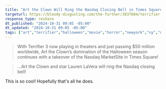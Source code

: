 ```yaml
---
title: "Art the Clown Will Ring the Nasdaq Closing Bell in Times Square on Halloween!"
targeturl: https://bloody-disgusting.com/the-further/3837684/terrifier-takeover-art-the-clown-will-ring-the-nasdaq-closing-bell-in-times-square-on-halloween/
response_type: reshare
dt_published: "2024-10-31 09:05 -05:00"
dt_updated: "2024-10-31 09:05 -05:00"
tags: ["art","terrifier","halloween","movie","horror","newyork","ny","nasdaq"]
---
```


> With Terrifier 3 now playing in theaters and just passing $50 million worldwide, Art the Clown’s domination of the Halloween season continues with a takeover of the Nasdaq MarketSite in Times Square! 

> ...Art the Clown and star Lauren LaVera will ring the Nasdaq closing bell! 

This is so cool! Hopefully that's all he does.
